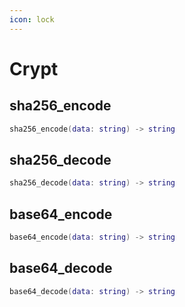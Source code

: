 ```yaml
---
icon: lock
---
```


# Crypt

## sha256\_encode

```lua
sha256_encode(data: string) -> string
```

## sha256\_decode

```lua
sha256_decode(data: string) -> string
```

## base64\_encode

```lua
base64_encode(data: string) -> string
```

## base64\_decode

```lua
base64_decode(data: string) -> string
```
